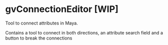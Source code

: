 # gvConnectionEditor [WIP] 
Tool to connect attributes in Maya.

Contains a tool to connect in both directions, an attribute search field and a button to break the connections
